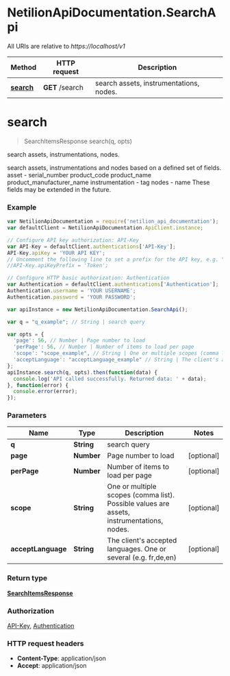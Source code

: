 # NetilionApiDocumentation.SearchApi

All URIs are relative to *https://localhost/v1*

Method | HTTP request | Description
------------- | ------------- | -------------
[**search**](SearchApi.md#search) | **GET** /search | search assets, instrumentations, nodes.


<a name="search"></a>
# **search**
> SearchItemsResponse search(q, opts)

search assets, instrumentations, nodes.

search assets, instrumentations and nodes based on a defined set of fields.   asset - serial_number product_code product_name product_manufacturer_name   instrumentation - tag   nodes - name   These fields may be extended in the  future.

### Example
```javascript
var NetilionApiDocumentation = require('netilion_api_documentation');
var defaultClient = NetilionApiDocumentation.ApiClient.instance;

// Configure API key authorization: API-Key
var API-Key = defaultClient.authentications['API-Key'];
API-Key.apiKey = 'YOUR API KEY';
// Uncomment the following line to set a prefix for the API key, e.g. "Token" (defaults to null)
//API-Key.apiKeyPrefix = 'Token';

// Configure HTTP basic authorization: Authentication
var Authentication = defaultClient.authentications['Authentication'];
Authentication.username = 'YOUR USERNAME';
Authentication.password = 'YOUR PASSWORD';

var apiInstance = new NetilionApiDocumentation.SearchApi();

var q = "q_example"; // String | search query

var opts = { 
  'page': 56, // Number | Page number to load
  'perPage': 56, // Number | Number of items to load per page
  'scope': "scope_example", // String | One or multiple scopes (comma list). Possible values are assets, instrumentations, nodes.
  'acceptLanguage': "acceptLanguage_example" // String | The client's accepted languages. One or several (e.g. fr,de,en)
};
apiInstance.search(q, opts).then(function(data) {
  console.log('API called successfully. Returned data: ' + data);
}, function(error) {
  console.error(error);
});

```

### Parameters

Name | Type | Description  | Notes
------------- | ------------- | ------------- | -------------
 **q** | **String**| search query | 
 **page** | **Number**| Page number to load | [optional] 
 **perPage** | **Number**| Number of items to load per page | [optional] 
 **scope** | **String**| One or multiple scopes (comma list). Possible values are assets, instrumentations, nodes. | [optional] 
 **acceptLanguage** | **String**| The client&#39;s accepted languages. One or several (e.g. fr,de,en) | [optional] 

### Return type

[**SearchItemsResponse**](SearchItemsResponse.md)

### Authorization

[API-Key](../README.md#API-Key), [Authentication](../README.md#Authentication)

### HTTP request headers

 - **Content-Type**: application/json
 - **Accept**: application/json

